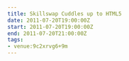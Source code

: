 ```yaml
---
title: Skillswap Cuddles up to HTML5
date: 2011-07-20T19:00:00Z
start: 2011-07-20T19:00:00Z
end: 2011-07-20T21:00:00Z
tags:
- venue:9c2xrvg6+9m
---
```

